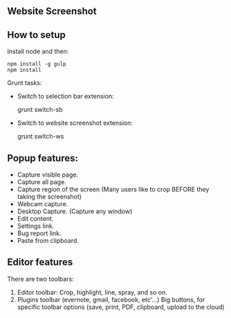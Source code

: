 ## Website Screenshot

## How to setup

Install node and then:

    npm install -g gulp
    npm install

Grunt tasks:

 * Switch to selection bar extension:

    grunt switch-sb

 * Switch to website screenshot extension:

    grunt switch-ws

## Popup features:
 * Capture visible page.
 * Capture all page.
 * Capture region of the screen (Many users like to crop BEFORE they taking the screenshot)
 * Webcam capture.
 * Desktop Capture. (Capture any window)
 * Edit content.
 * Settings link.
 * Bug report link.
 * Paste from clipboard.

## Editor features

There are two toolbars:
 1. Editor toolbar: Crop, highlight, line, spray, and so on.
 2. Plugins toolbar (evernote, gmail, facebook, etc'...)
    Big buttons, for specific toolbar options (save, print, PDF, clipboard, upload to the cloud)